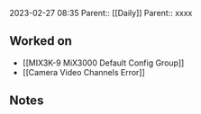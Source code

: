 2023-02-27 08:35
Parent:: [[Daily]] 
Parent:: xxxx





## Worked on

- [[MIX3K-9 MiX3000 Default Config Group]]
- [[Camera Video Channels Error]]

## Notes







